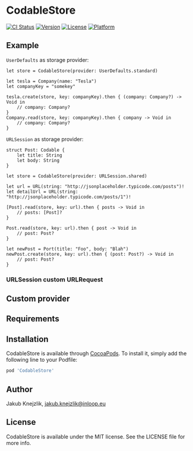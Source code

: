 # CodableStore

[![CI Status](http://img.shields.io/travis/inloop/CodableStore.svg?style=flat)](https://travis-ci.org/inloop/CodableStore)
[![Version](https://img.shields.io/cocoapods/v/CodableStore.svg?style=flat)](http://cocoapods.org/pods/CodableStore)
[![License](https://img.shields.io/cocoapods/l/CodableStore.svg?style=flat)](http://cocoapods.org/pods/CodableStore)
[![Platform](https://img.shields.io/cocoapods/p/CodableStore.svg?style=flat)](http://cocoapods.org/pods/CodableStore)

## Example

`UserDefaults` as storage provider:

```
let store = CodableStore(provider: UserDefaults.standard)

let tesla = Company(name: "Tesla")
let companyKey = "somekey"

tesla.create(store, key: companyKey).then { (company: Company?) -> Void in
    // company: Company?
}
Company.read(store, key: companyKey).then { company -> Void in
    // company: Company?
}
```

`URLSession` as storage provider:

```
struct Post: Codable {
    let title: String
    let body: String
}

let store = CodableStore(provider: URLSession.shared)

let url = URL(string: "http://jsonplaceholder.typicode.com/posts")!
let detailUrl = URL(string: "http://jsonplaceholder.typicode.com/posts/1")!

[Post].read(store, key: url).then { posts -> Void in
    // posts: [Post]?
}

Post.read(store, key: url).then { post -> Void in
    // post: Post?
}

let newPost = Port(title: "Foo", body: "Blah")
newPost.create(store, key: url).then { (post: Post?) -> Void in
    // post: Post?
}
```

### URLSession custom URLRequest

## Custom provider

## Requirements

## Installation

CodableStore is available through [CocoaPods](http://cocoapods.org). To install
it, simply add the following line to your Podfile:

```ruby
pod 'CodableStore'
```

## Author

Jakub Knejzlik, jakub.knejzlik@inloop.eu

## License

CodableStore is available under the MIT license. See the LICENSE file for more info.
